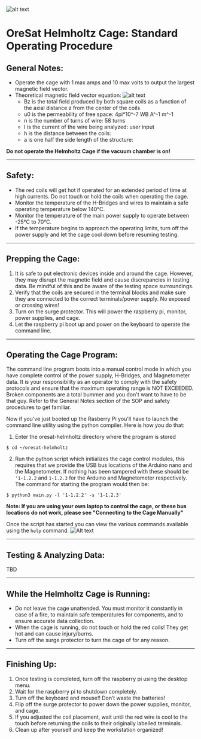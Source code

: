 ![alt text](https://user-images.githubusercontent.com/33878769/50576984-cde2d900-0dd2-11e9-8117-1c2e21f85c7d.png)

# OreSat Helmholtz Cage: Standard Operating Procedure

## General Notes:

* Operate the cage with 1 max amps and 10 max volts to output the largest magnetic field vector.
* Theoretical magnetic field vector equation:
![alt text](https://user-images.githubusercontent.com/33878769/50580148-2381aa80-0e00-11e9-8fdd-0a406a66f1ba.png)
  * Bz is the total field produced by both square coils as a function of the axial distance z from the center of the coils
  * u0 is the permeability of free space: 4pi*10^-7 WB A^-1 m^-1
  * n is the number of turns of wire: 58 turns
  * I is the current of the wire being analyzed: user input
  * h is the distance between the coils: 
  * a is one half the side length of the structure: 
  
**Do not operate the Helmholtz Cage if the vacuum chamber is on!**

---
## Safety:

* The red coils will get hot if operated for an extended period of time at high currents. Do not touch or hold the coils when operating the cage.
* Monitor the temperature of the H-Bridges and wires to maintain a safe operating temperature below 140°C.
* Monitor the temperature of the main power supply to operate between -25°C to 70°C.
* If the temperature begins to approach the operating limits, turn off the power supply and let the cage cool down before resuming testing.

---
## Prepping the Cage:

1. It is safe to put electronic devices inside and around the cage. However, they may disrupt the magnetic field and cause discrepancies in testing data. Be mindful of this and be aware of the testing space surroundings.
2. Verify that the coils are secured in the terminal blocks and make sure they are connected to the correct terminals/power supply. No exposed or crossing wires!
3. Turn on the surge protector. This will power the raspberry pi, monitor, power supplies, and cage.
4. Let the raspberry pi boot up and power on the keyboard to operate the command line.

---
## Operating the Cage Program:

The command line program boots into a manual control mode in which you have complete control of
the power supply, H-Bridges, and Magnetometer data. It is your responsibility as an operator to 
comply with the safety protocols and ensure that the maximum operating range is NOT EXCEEDED.
Broken components are a total bummer and you don't want to have to be that guy. Refer to the General Notes section of the SOP and safety procedures to get familiar. 


Now if you've just booted up the Rasberry Pi you'll have to launch the command line utility
using the python compiler. Here is how you do that:
1. Enter the oresat-helmholtz directory where the program is stored
```
$ cd ~/oresat-helmholtz
```
2. Run the python script which initializes the cage control modules, this requires that we provide
the USB bus locations of the Arduino nano and the Magnetometer. If nothing has been tampered with these should be `'1-1.2.2` and `1-1.2.3` for the Arduino and Magnetometer respectively. The command for starting the program would then be:
```
$ python3 main.py -l '1-1.2.2' -s '1-1.2.3'
```
 **Note: If you are using your own laptop to control the cage, or these bus locations do not work, please see "Connecting to the Cage Manually"**

Once the script has started you can view the various commands available using the `help` command.
![Alt text](relative%20media/helmholtz_help.png)

---
## Testing & Analyzing Data:

TBD

---
## While the Helmholtz Cage is Running:

* Do not leave the cage unattended. You must monitor it constantly in case of a fire, to maintain safe temperatures for components, and to ensure accurate data collection.
* When the cage is running, do not touch or hold the red coils! They get hot and can cause injury/burns.
* Turn off the surge protector to turn the cage of for any reason.

---
## Finishing Up:

1. Once testing is completed, turn off the raspberry pi using the desktop menu.
2. Wait for the raspberry pi to shutdown completely.
3. Turn off the keyboard and mouse!! Don’t waste the batteries!
4. Flip off the surge protector to power down the power supplies, monitor, and cage.
5. If you adjusted the coil placement, wait until the red wire is cool to the touch before returning the coils to their originally labelled terminals.
6. Clean up after yourself and keep the workstation organized!
